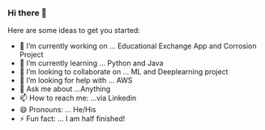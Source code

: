 ### Hi there 👋

Here are some ideas to get you started:

- 🔭 I’m currently working on ... Educational Exchange App and Corrosion Project
- 🌱 I’m currently learning ... Python and Java
- 👯 I’m looking to collaborate on ... ML and Deeplearning project
- 🤔 I’m looking for help with ... AWS 
- 💬 Ask me about ...Anything 
- 📫 How to reach me: ...via Linkedin
- 😄 Pronouns: ... He/His
- ⚡ Fun fact: ... I am half finished!

